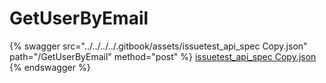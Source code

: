 # GetUserByEmail

{% swagger src="../../../../.gitbook/assets/issuetest_api_spec   Copy.json" path="/GetUserByEmail" method="post" %}
[issuetest_api_spec   Copy.json](<../../../../.gitbook/assets/issuetest_api_spec   Copy.json>)
{% endswagger %}
